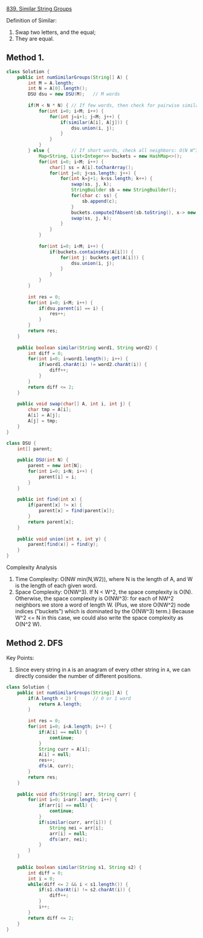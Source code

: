 [839. Similar String Groups](https://leetcode.com/problems/similar-string-groups/)



Definition of Similar:
1. Swap two letters, and the equal;
2. They are equal.


## Method 1.
```java
class Solution {
    public int numSimilarGroups(String[] A) {
        int M = A.length;
        int N = A[0].length();
        DSU dsu = new DSU(M);   // M words
        
        if(M < N * N) { // If few words, then check for pairwise similarity: O(N^2 W)
            for(int i=0; i<M; i++) {
                for(int j=i+1; j<M; j++) {
                    if(similar(A[i], A[j])) {
                        dsu.union(i, j);
                    }
                }
            }
        } else {        // If short words, check all neighbors: O(N W^3)
            Map<String, List<Integer>> buckets = new HashMap<>();
            for(int i=0; i<M; i++) {
                char[] ss = A[i].toCharArray();
                for(int j=0; j<ss.length; j++) {
                    for(int k=j+1; k<ss.length; k++) {
                        swap(ss, j, k);
                        StringBuilder sb = new StringBuilder();
                        for(char c: ss) {
                            sb.append(c);
                        }
                        buckets.computeIfAbsent(sb.toString(), x-> new ArrayList<Integer>()).add(i);
                        swap(ss, j, k);
                    }
                }
            }
            
            for(int i=0; i<M; i++) {
                if(buckets.containsKey(A[i])) {
                    for(int j: buckets.get(A[i])) {
                        dsu.union(i, j);
                    }
                }
            }
        }
        
        int res = 0;
        for(int i=0; i<M; i++) {
            if(dsu.parent[i] == i) {
                res++;
            }
        }
        return res;
    }
    
    public boolean similar(String word1, String word2) {
        int diff = 0;
        for(int i=0; i<word1.length(); i++) {
            if(word1.charAt(i) != word2.charAt(i)) {
                diff++;
            }
        }
        return diff <= 2;
    }
    
    public void swap(char[] A, int i, int j) {
        char tmp = A[i];
        A[i] = A[j];
        A[j] = tmp;
    }
}

class DSU {
    int[] parent;
    
    public DSU(int N) {
        parent = new int[N];
        for(int i=0; i<N; i++) {
            parent[i] = i;
        }
    }
    
    public int find(int x) {
        if(parent[x] != x) {
            parent[x] = find(parent[x]);
        }
        return parent[x];
    }
    
    public void union(int x, int y) {
        parent[find(x)] = find(y);
    }
}
```
Complexity Analysis
1. Time Complexity: O(NW min(N,W2)), where N is the length of A, and W is the length of each given word.
2. Space Complexity: O(NW^3). If N < W^2, the space complexity is O(N). Otherwise, the space complexity is O(NW^3): 
for each of NW^2 neighbors we store a word of length W. (Plus, we store O(NW^2) node indices ("buckets") which is 
dominated by the O(NW^3) term.) Because W^2 <= N in this case, we could also write the space complexity as O(N^2 W).


## Method 2. DFS
Key Points:
1. Since every string in `A` is an anagram of every other string in `A`, we can directly consider the number of different positions.
 
```java
class Solution {
    public int numSimilarGroups(String[] A) {
        if(A.length < 2) {      // 0 or 1 word
            return A.length;
        }
        
        int res = 0;
        for(int i=0; i<A.length; i++) {
            if(A[i] == null) {
                continue;
            }
            String curr = A[i];
            A[i] = null;
            res++;
            dfs(A, curr);
        }
        return res;
    }
    
    public void dfs(String[] arr, String curr) {
        for(int i=0; i<arr.length; i++) {
            if(arr[i] == null) {
                continue;
            }
            if(similar(curr, arr[i])) {
                String nei = arr[i];
                arr[i] = null;
                dfs(arr, nei);
            }
        }
    }
    
    public boolean similar(String s1, String s2) {
        int diff = 0;
        int i = 0;
        while(diff <= 2 && i < s1.length()) {
            if(s1.charAt(i) != s2.charAt(i)) {
                diff++;
            }
            i++;
        }
        return diff <= 2;
    }
}
```
